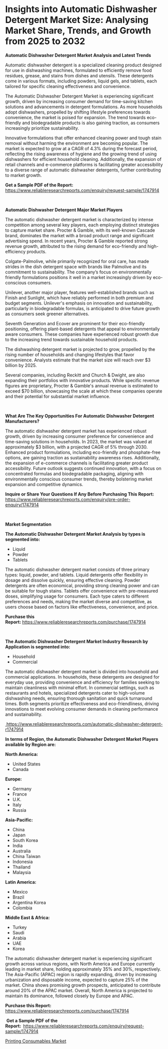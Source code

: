 <p><h1>Insights into Automatic Dishwasher Detergent Market Size: Analysing Market Share, Trends, and Growth from 2025 to 2032</h1></p><p><strong>Automatic Dishwasher Detergent Market Analysis and Latest Trends</strong></p>
<p><p>Automatic dishwasher detergent is a specialized cleaning product designed for use in dishwashing machines, formulated to efficiently remove food residues, grease, and stains from dishes and utensils. These detergents come in various formats, including powders, liquid gels, and tablets, each tailored for specific cleaning effectiveness and convenience. </p><p>The Automatic Dishwasher Detergent Market is experiencing significant growth, driven by increasing consumer demand for time-saving kitchen solutions and advancements in detergent formulations. As more households adopt dishwashers, propelled by shifting lifestyle preferences towards convenience, the market is poised for expansion. The trend towards eco-friendly and biodegradable products is also gaining traction, as consumers increasingly prioritize sustainability. </p><p>Innovative formulations that offer enhanced cleaning power and tough stain removal without harming the environment are becoming popular. The market is expected to grow at a CAGR of 4.3% during the forecast period, reflecting the rising awareness of hygiene and the growing trend of using dishwashers for efficient household cleaning. Additionally, the expansion of retail channels and e-commerce platforms is facilitating greater accessibility to a diverse range of automatic dishwasher detergents, further contributing to market growth.</p></p>
<p><strong>Get a Sample PDF of the Report:&nbsp;</strong> <a href="https://www.reliableresearchreports.com/enquiry/request-sample/1747914?utm_campaign=3349&utm_medium=2&utm_source=Github&utm_content=ia&utm_term=04042025&utm_id=automatic-dishwasher-detergent">https://www.reliableresearchreports.com/enquiry/request-sample/1747914</a></p>
<p>&nbsp;</p>
<p><strong>Automatic Dishwasher Detergent Major Market Players</strong></p>
<p><p>The automatic dishwasher detergent market is characterized by intense competition among several key players, each employing distinct strategies to capture market share. Procter & Gamble, with its well-known Cascade brand, dominates the market with a broad product range and significant advertising spend. In recent years, Procter & Gamble reported strong revenue growth, attributed to the rising demand for eco-friendly and high-efficiency products.</p><p>Colgate-Palmolive, while primarily recognized for oral care, has made strides in the dish detergent space with brands like Palmolive and its commitment to sustainability. The company’s focus on environmentally friendly formulations positions it well in a market increasingly driven by eco-conscious consumers.</p><p>Unilever, another major player, features well-established brands such as Finish and Sunlight, which have reliably performed in both premium and budget segments. Unilever's emphasis on innovation and sustainability, particularly in biodegradable formulas, is anticipated to drive future growth as consumers seek greener alternatives.</p><p>Seventh Generation and Ecover are prominent for their eco-friendly positioning, offering plant-based detergents that appeal to environmentally aware consumers. These companies have experienced robust growth due to the increasing trend towards sustainable household products.</p><p>The dishwashing detergent market is projected to grow, propelled by the rising number of households and changing lifestyles that favor convenience. Analysts estimate that the market size will reach over $3 billion by 2025.</p><p>Several companies, including Reckitt and Church & Dwight, are also expanding their portfolios with innovative products. While specific revenue figures are proprietary, Procter & Gamble's annual revenue is estimated to exceed $70 billion, showcasing the scale at which these companies operate and their potential for substantial market influence.</p></p>
<p>&nbsp;</p>
<p><strong>What Are The Key Opportunities For Automatic Dishwasher Detergent Manufacturers?</strong></p>
<p><p>The automatic dishwasher detergent market has experienced robust growth, driven by increasing consumer preference for convenience and time-saving solutions in households. In 2023, the market was valued at approximately $3 billion, with a projected CAGR of 5% through 2030. Enhanced product formulations, including eco-friendly and phosphate-free options, are gaining traction as sustainability awareness rises. Additionally, the expansion of e-commerce channels is facilitating greater product accessibility. Future outlook suggests continued innovation, with a focus on concentrated formulas and biodegradable packaging, aligning with environmentally conscious consumer trends, thereby bolstering market expansion and competitive dynamics.</p></p>
<p><strong>Inquire or Share Your Questions If Any Before Purchasing This Report:</strong> <a href="https://www.reliableresearchreports.com/enquiry/pre-order-enquiry/1747914?utm_campaign=3349&utm_medium=2&utm_source=Github&utm_content=ia&utm_term=04042025&utm_id=automatic-dishwasher-detergent">https://www.reliableresearchreports.com/enquiry/pre-order-enquiry/1747914</a></p>
<p>&nbsp;</p>
<p><strong>Market Segmentation</strong></p>
<p><strong>The Automatic Dishwasher Detergent Market Analysis by types is segmented into:</strong></p>
<p><ul><li>Liquid</li><li>Powder</li><li>Tablets</li></ul></p>
<p><p>The automatic dishwasher detergent market consists of three primary types: liquid, powder, and tablets. Liquid detergents offer flexibility in dosage and dissolve quickly, ensuring effective cleaning. Powder detergents are often economical, providing strong cleaning power and can be suitable for tough stains. Tablets offer convenience with pre-measured doses, simplifying usage for consumers. Each type caters to different preferences and needs, making the market diverse and competitive, as users choose based on factors like effectiveness, convenience, and price.</p></p>
<p><strong>Purchase this Report:&nbsp;</strong><a href="https://www.reliableresearchreports.com/purchase/1747914?utm_campaign=3349&utm_medium=2&utm_source=Github&utm_content=ia&utm_term=04042025&utm_id=automatic-dishwasher-detergent">https://www.reliableresearchreports.com/purchase/1747914</a></p>
<p>&nbsp;</p>
<p><strong>The Automatic Dishwasher Detergent Market Industry Research by Application is segmented into:</strong></p>
<p><ul><li>Household</li><li>Commercial</li></ul></p>
<p><p>The automatic dishwasher detergent market is divided into household and commercial applications. In households, these detergents are designed for everyday use, providing convenience and efficiency for families seeking to maintain cleanliness with minimal effort. In commercial settings, such as restaurants and hotels, specialized detergents cater to high-volume dishwashing needs, ensuring thorough sanitation and quick turnaround times. Both segments prioritize effectiveness and eco-friendliness, driving innovations to meet evolving consumer demands in cleaning performance and sustainability.</p></p>
<p><a href="https://www.reliableresearchreports.com/automatic-dishwasher-detergent-r1747914?utm_campaign=3349&utm_medium=2&utm_source=Github&utm_content=ia&utm_term=04042025&utm_id=automatic-dishwasher-detergent">&nbsp;https://www.reliableresearchreports.com/automatic-dishwasher-detergent-r1747914</a></p>
<p><strong>In terms of Region, the Automatic Dishwasher Detergent Market Players available by Region are:</strong></p>
<p>
    <p> <strong> North America: </strong>
        <ul>
            <li>United States</li>
            <li>Canada</li>
        </ul>
        </p> 
    <p> <strong> Europe: </strong>
        <ul>
            <li>Germany</li>
            <li>France</li>
            <li>U.K.</li>
            <li>Italy</li>
            <li>Russia</li>
        </ul>
        </p> 
    <p> <strong> Asia-Pacific: </strong>
        <ul>
            <li>China</li>
            <li>Japan</li>
            <li>South Korea</li>
            <li>India</li>
            <li>Australia</li>
            <li>China Taiwan</li>
            <li>Indonesia</li>
            <li>Thailand</li>
            <li>Malaysia</li>
        </ul>
        </p> 
    <p> <strong> Latin America: </strong>
        <ul>
            <li>Mexico</li>
            <li>Brazil</li>
            <li>Argentina Korea</li>
            <li>Colombia</li>
        </ul>
        </p> 
    <p> <strong> Middle East & Africa: </strong>
        <ul>
            <li>Turkey</li>
            <li>Saudi</li>
            <li>Arabia</li>
            <li>UAE</li>
            <li>Korea</li>
        </ul>
    </p>
    </p>
<p><p>The automatic dishwasher detergent market is experiencing significant growth across various regions, with North America and Europe currently leading in market share, holding approximately 35% and 30%, respectively. The Asia-Pacific (APAC) region is rapidly expanding, driven by increasing urbanization and disposable income, expected to capture 25% of the market. China shows promising growth prospects, anticipated to contribute around 20% of the APAC market. Overall, North America is projected to maintain its dominance, followed closely by Europe and APAC.</p></p>
<p><strong>Purchase this Report: </strong><a href="https://www.reliableresearchreports.com/purchase/1747914?utm_campaign=3349&utm_medium=2&utm_source=Github&utm_content=ia&utm_term=04042025&utm_id=automatic-dishwasher-detergent">https://www.reliableresearchreports.com/purchase/1747914</a></p>
<p>&nbsp;<strong>Get a Sample PDF of the Report:&nbsp;&nbsp;</strong><a href="https://www.reliableresearchreports.com/enquiry/request-sample/1747914?utm_campaign=3349&utm_medium=2&utm_source=Github&utm_content=ia&utm_term=04042025&utm_id=automatic-dishwasher-detergent">https://www.reliableresearchreports.com/enquiry/request-sample/1747914</a></p>
<p><strong></strong></p>
<p><p><a href="https://github.com/cobinaydin13/Market-Research-Report-List-1/blob/main/printing-consumables-market.md?utm_campaign=3349&utm_medium=2&utm_source=Github&utm_content=ia&utm_term=04042025&utm_id=automatic-dishwasher-detergent">Printing Consumables Market</a></p></p>